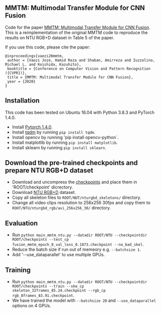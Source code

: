 ## MMTM: Multimodal Transfer Module for CNN Fusion

Code for the paper [MMTM: Multimodal Transfer Module for CNN Fusion](https://arxiv.org/abs/1911.08670). This is a reimplementation of the original MMTM code to reproduce the results on NTU RGB+D dataset in Table 5 of the paper.

If you use this code, please cite the paper:

```
@inproceedings{vaezi20mmtm,
 author = {Vaezi Joze, Hamid Reza and Shaban, Amirreza and Iuzzolino, Michael L. and Koishida, Kazuhito},
 booktitle = {Conference on Computer Vision and Pattern Recognition ({CVPR})},
 title = {MMTM: Multimodal Transfer Module for CNN Fusion},
 year = {2020}
}
```

## Installation
This code has been tested on Ubuntu 16.04 with Python 3.8.3 and PyTorch 1.4.0.
* Install [Pytorch 1.4.0](https://pytorch.org).
* Install [tqdm](https://github.com/tqdm/tqdm) by running `pip install tqdm`.
* Install opencv by running 'pip install opencv-python`.
* Install matplotlib by running `pip install matplotlib`.
* Install sklearn by running `pip install sklearn`.

## Download the pre-trained checkpoints and prepare NTU RGB+D dataset
* Download and uncompress the [checkpoints](https://gtvault-my.sharepoint.com/:u:/g/personal/ashaban6_gatech_edu/EZQR-QfpPqZPnK_ClGGkbtYBuDqWgWUdlsdun5p316uHIQ?e=1Nz8FI) and place them in 'ROOT/checkpoint' dicrectory.
* Download [NTU RGB+D](http://rose1.ntu.edu.sg/datasets/actionrecognition.asp) dataset.
* Copy all skeleton files to `ROOT/NUT/nturgbd_skeletons/` directory. 
* Change all video clips resolution to 256x256 30fps and copy them to `ROOT/NTU/nturgbd_rgb/avi_256x256_30/` directory.

## Evaluation
* Run `python main_mmtm_ntu.py --datadir ROOT/NTU --checkpointdir ROOT/checkpoints --test_cp fusion_mmtm_epoch_8_val_loss_0.1873.checkpoint --no_bad_skel`.
* Reduce the batch size if run out of memeory e.g. `--batchsize 1`.
* Add '--use_dataparallel' to use multiple GPUs.

## Training
* Run `python main_mmtm_ntu.py --datadir ROOT/NTU --checkpointdir ROOT/checkpoints --train --ske_cp skeleton_32frames_85.24.checkpoint --rgb_cp rgb_8frames_83.91.checkpoint`.
* We have trained the model with `--batchsize 20` and `--use_dataparallel` options on 4 GPUs.
